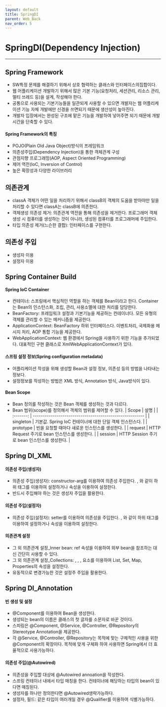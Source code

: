 ```yaml
---
layout: default
title: SpringDI
parent: Web_Back
nav_order: 5
---
```


# SpringDI(Dependency Injection)

---

## Spring Framework

- SW특정 문제를 해결하기 위해서 상호 협력하는 클래스와 인터페이스의집합이다.
- 웹 어플리케이션 개발하기 위해서 많은 기본 기능(요청처리, 세션관리, 리소스 관리, 멀티 쓰레드 등)을 설계, 작성해야 한다.
- 공통으로 사용되는 기본기능들을 일관되게 사용할 수 있으면 개발자는 웹 어플리케이션 기능 자체 개발에만 신경을 쓰면되기 때문에 생산성이 높아진다.
- 개발자 입장에서는 완성된 구조에 맡은 기능을 개발하여 넣어주면 되기 때문에 개발 시간을 단축할 수 있다.

#### Spring Framework의 특징

- POJO(Plain Old Java Object)방식의 프레임워크
- 의존성주입(Dependency Injection)을 통한 객체관계 구성
- 관점지향 프로그래밍(AOP, Aspect Oriented Programming)
- 제어 역전(IoC, Inversion of Control)
- 높은 확장성과 다양한 라이브러리

## 의존관계

- classA 객체가 어떤 일을 처리하기 위해서 classB의 객체의 도움을 받아야만 일을 처리할 수 있다면 classA는 classB에 의존한다.
- 객체생성 의존성 제거: 의존관계 역전을 통해 의존성을 제거한다. 프로그래머 객체 생성 시 컴퓨터를 생성하는 것이 아니라, 생성된 컴퓨터를 프로그래머에 주입한다.
- 타입 의존성 제거(느슨한 결합): 인터페이스를 구현한다.

## 의존성 주입

- 생성자 이용
- 설정자 이용

## Spring Container Build

#### Spring IoC Container

- 컨테이너: 스프링에서 핵심적인 역할을 하는 객체를 Bean이라고 한다. Container는 Bean의 인스턴스화, 조립, 관리, 사용소멸에 대한 처리를 담당한다.
- BeanFactory: 프레임워크 설정과 기본기능을 제공하는 컨테이너다. 모든 유형의 객체를 관리할 수 있는 메커니즘을 제공한다.
- ApplicationContext: BeanFactory 하위 인터페이스다. 이벤트처리, 국제화용 메시지 처리, AOP 통합 기능을 제공한다.
- WebApplicationContext: 웹 환경에서 Spring을 사용하기 위한 기능을 추가되었다. 대표적인 구현 클래스로 XmlWebApplicationContext가 있다.

#### 스프링 설정 정보(Spring configuration metadata)

- 어플리케이션 작성을 위해 생성할 Bean과 설정 정보, 의존성 등의 방법을 나타내는 정보다.
- 설정정보를 작성하는 방법은 XML 방식, Annotation 방식, Java방식이 있다.

#### Bean Scope

- Bean 정의를 작성하는 것은 Bean 객체를 생성하는 것과 다르다.
- Bean 범위(scope)를 정의해서 객체의 범위를 제어할 수 있다.
  | Scope | 설명 |
  | :-------: | -------------------------------------------------------- |
  | singleton | 기본값. Spring IoC 컨테이너에 대한 단일 객체 인스턴스다. |
  | prototype | 빈을 요청할 때마다 새로운 인스턴스를 생성한다. |
  | request | HTTP Request 주기로 bean 인스턴스를 생성한다. |
  | session | HTTP Session 주기로 bean 인스턴스를 생성한다. |

## Spring DI_XML

#### 의존성 주입(생성자)

- 의존성 주입(생성자): constructor-arg를 이용하여 의존성 주입한다. <ref>, <value>와 같이 하위 태그를 이용하여 설정하거나 속성을 이용하여 설정한다.
- 반드시 주입해야 하는 것은 생성자 주입을 활용한다.

#### 의존성 주입(설정자)

- 의존성 주입(설정자): setter를 이용하여 의존성을 주입한다. <ref>, <value>와 같이 하위 태그를 이용하여 설정하거나 속성을 이용하여 설정한다.

#### 의존관계 설정

- 그 외 의존관계 설정\_Inner bean: ref 속성을 이용하여 외부 bean을 참조하는 대신 간단히 사용할 수 있다.
- 그 외 의존관계 설정\_Collections: <list/>, <set/>, <map/>, <props/> 요소를 이용하여 List, Set, Map, Properties의 속성을 설정한다.
- 유동적으로 변경가능한 것은 설정주 주입을 활용한다.

## Spring DI_Annotation

#### 빈 생성 및 설정

- @Component를 이용하여 Bean을 생성한다.
- 생성되는 bean의 이름은 클래스의 첫 글자를 소문자로 바꾼 것이다.
- 스피링은 @Component, @Service, @Controller, @Repository의 Stereotype Annotation을 제공한다.
- 각 @Service, @Controller, @Repository는 목적에 맞는 구체적인 사용을 위한 @Component의 확장이다. 목적에 맞게 구체화 하여 사용하면 Spring에서 더 효율적으로 사용가능하다.

#### 의존성 주입(@Autowired)

- 의존성을 주입할 대상에 @Autowired annoation을 작성한다.
- 스프링 컨테이너 내에서 타입 매칭을 한다. 컨테이너에 해당하는 타입의 bean이 있다면 매칭된다.
- 생성자를 하나만 정의한다면 @Autowired생략가능하다.
- 설정자, 필드: 같은 타입이 여러개일 경우 @Qualifier를 이용하여 식별가능하다.
